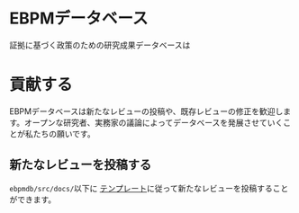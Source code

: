 # EBPMデータベース
証拠に基づく政策のための研究成果データベースは


# 貢献する
EBPMデータベースは新たなレビューの投稿や、既存レビューの修正を歓迎します。オープンな研究者、実務家の議論によってデータベースを発展させていくことが私たちの願いです。

## 新たなレビューを投稿する
`ebpmdb/src/docs/`以下に [テンプレート](https://github.com/CyberAgentAILab/EBPMDB/blob/main/template.md)に従って新たなレビューを投稿することができます。


